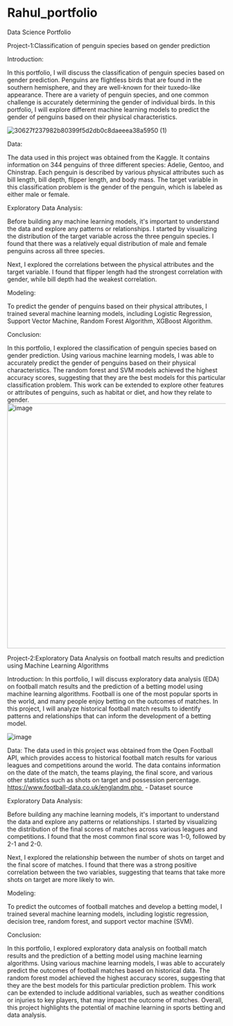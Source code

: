 # Rahul_portfolio

Data Science Portfolio


Project-1:Classification of penguin species based on gender prediction


Introduction:

In this portfolio, I will discuss the classification of penguin species based on gender prediction. Penguins are flightless birds that are found in the southern hemisphere, and they are well-known for their tuxedo-like appearance. There are a variety of penguin species, and one common challenge is accurately determining the gender of individual birds. In this portfolio, I will explore different machine learning models to predict the gender of penguins based on their physical characteristics.


![30627f237982b80399f5d2db0c8daeeea38a5950 (1)](https://user-images.githubusercontent.com/101933981/221393836-1c739cc3-fadd-4a06-a89b-d2c6928adf0a.jpeg)








Data:

The data used in this project was obtained from the Kaggle. It contains information on 344 penguins of three different species: Adelie, Gentoo, and Chinstrap. Each penguin is described by various physical attributes such as bill length, bill depth, flipper length, and body mass. The target variable in this classification problem is the gender of the penguin, which is labeled as either male or female.

Exploratory Data Analysis:

Before building any machine learning models, it's important to understand the data and explore any patterns or relationships. I started by visualizing the distribution of the target variable across the three penguin species. I found that there was a relatively equal distribution of male and female penguins across all three species.

Next, I explored the correlations between the physical attributes and the target variable. I found that flipper length had the strongest correlation with gender, while bill depth had the weakest correlation.

Modeling:

To predict the gender of penguins based on their physical attributes, I trained several machine learning models, including Logistic Regression, Support  Vector Machine, Random Forest Algorithm, XGBoost Algorithm.

Conclusion:

In this portfolio, I explored the classification of penguin species based on gender prediction. Using various machine learning models, I was able to accurately predict the gender of penguins based on their physical characteristics. The random forest and SVM models achieved the highest accuracy scores, suggesting that they are the best models for this particular classification problem. This work can be extended to explore other features or attributes of penguins, such as habitat or diet, and how they relate to gender.
<img width="563" alt="image" src="https://user-images.githubusercontent.com/101933981/221394830-586ee665-044d-4c00-ad3e-a2910fe5ecf6.png">



Project-2:Exploratory Data Analysis on football match results and prediction using Machine Learning Algorithms



Introduction:
In this portfolio, I will discuss exploratory data analysis (EDA) on football match results and the prediction of a betting model using machine learning algorithms. Football is one of the most popular sports in the world, and many people enjoy betting on the outcomes of matches. In this project, I will analyze historical football match results to identify patterns and relationships that can inform the development of a betting model.

![image](https://user-images.githubusercontent.com/101933981/221395058-d714c798-5e81-4e32-b53e-f3674f9cce97.png)


Data:
The data used in this project was obtained from the Open Football API, which provides access to historical football match results for various leagues and competitions around the world. The data contains information on the date of the match, the teams playing, the final score, and various other statistics such as shots on target and possession percentage.
https://www.football-data.co.uk/englandm.php  - Dataset source



Exploratory Data Analysis:

Before building any machine learning models, it's important to understand the data and explore any patterns or relationships. I started by visualizing the distribution of the final scores of matches across various leagues and competitions. I found that the most common final score was 1-0, followed by 2-1 and 2-0.

Next, I explored the relationship between the number of shots on target and the final score of matches. I found that there was a strong positive correlation between the two variables, suggesting that teams that take more shots on target are more likely to win.

Modeling:

To predict the outcomes of football matches and develop a betting model, I trained several machine learning models, including logistic regression, decision tree, random forest, and support vector machine (SVM).

Conclusion:

In this portfolio, I explored exploratory data analysis on football match results and the prediction of a betting model using machine learning algorithms. Using various machine learning models, I was able to accurately predict the outcomes of football matches based on historical data. The random forest  model achieved the highest accuracy scores, suggesting that they are the best models for this particular prediction problem. This work can be extended to include additional variables, such as weather conditions or injuries to key players, that may impact the outcome of matches. Overall, this project highlights the potential of machine learning in sports betting and data analysis.
